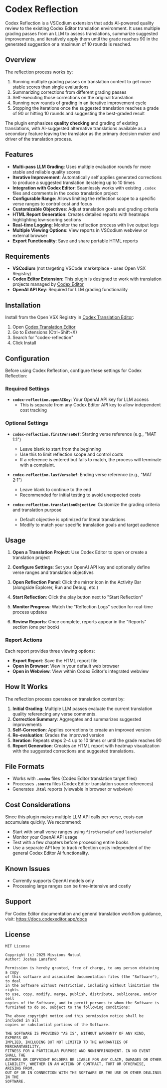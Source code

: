 # Codex Reflection

Codex Reflection is a VSCodium extension that adds AI-powered quality review to the existing Codex Editor translation environment. It uses multiple grading passes from an LLM to assess translations, summarize suggested improvements, and iteratively apply them until the grade reaches 90 in the generated suggestion or a maximum of 10 rounds is reached.

## Overview

The reflection process works by:
1. Running multiple grading passes on translation content to get more stable scores than single evaluations
2. Summarizing corrections from different grading passes
3. Self-executing those corrections on the original translation
4. Running new rounds of grading in an iterative improvement cycle
5. Stopping the iterations once the suggested translation reaches a grade of 90 or hitting 10 rounds and suggesting the best-graded result

The plugin emphasizes **quality checking** and grading of existing translations, with AI-suggested alternative translations available as a secondary feature leaving the translator as the primary decision maker and driver of the translation process.

## Features

- **Multi-pass LLM Grading**: Uses multiple evaluation rounds for more stable and reliable quality scores
- **Iterative Improvement**: Automatically self applies generated corrections to produce a suggested translation iterateing up to 10 times
- **Integration with Codex Editor**: Seamlessly works with existing `.codex` files and comments in the codex translation project
- **Configurable Range**: Allows limiting the reflection scope to a specific verse ranges to control cost and focus
- **Customizable Objectives**: Adjust translation goals and grading criteria
- **HTML Report Generation**: Creates detailed reports with heatmaps highlighting low-scoring sections
- **Real-time Logging**: Monitor the reflection process with live output logs
- **Multiple Viewing Options**: View reports in VSCodium webview or external browser
- **Export Functionality**: Save and share portable HTML reports

## Requirements

- **VSCodium** (not targeting VSCode marketplace - uses Open VSX Registry)
- **Codex Editor Extension**: This plugin is designed to work with translation projects managed by [Codex Editor](https://docs.codexeditor.app/docs)
- **OpenAI API Key**: Required for LLM grading functionality

## Installation

Install from the Open VSX Registry in [Codex Translation Editor](https://codexeditor.app/):

1. Open [Codex Translation Editor](https://codexeditor.app/)
2. Go to Extensions (Ctrl+Shift+X)
3. Search for "codex-reflection"
4. Click Install

## Configuration

Before using Codex Reflection, configure these settings for Codex Reflection:

### Required Settings

- **`codex-reflection.openAIKey`**: Your OpenAI API key for LLM access
  - This is separate from any Codex Editor API key to allow independent cost tracking

### Optional Settings

- **`codex-reflection.firstVerseRef`**: Starting verse reference (e.g., "MAT 1:1")
  - Leave blank to start from the beginning
  - Use this to limit reflection scope and control costs
  - If a reference is entered but fails to match, the process will terminate with a complaint.

- **`codex-reflection.lastVerseRef`**: Ending verse reference (e.g., "MAT 2:1")  
  - Leave blank to continue to the end
  - Recommended for initial testing to avoid unexpected costs

- **`codex-reflection.translationObjective`**: Customize the grading criteria and translation purpose
  - Default objective is optimized for literal translations
  - Modify to match your specific translation goals and target audience

## Usage

1. **Open a Translation Project**: Use Codex Editor to open or create a translation project

2. **Configure Settings**: Set your OpenAI API key and optionally define verse ranges and translation objectives

3. **Open Reflection Panel**: Click the mirror icon in the Activity Bar (alongside Explorer, Run and Debug, etc.)

4. **Start Reflection**: Click the play button next to "Start Reflection"

5. **Monitor Progress**: Watch the "Reflection Logs" section for real-time process updates

6. **Review Reports**: Once complete, reports appear in the "Reports" section (one per book)

### Report Actions

Each report provides three viewing options:
- **Export Report**: Save the HTML report file
- **Open in Browser**: View in your default web browser  
- **Open in Webview**: View within Codex Editor's integrated webview

## How It Works

The reflection process operates on translation content by:

1. **Initial Grading**: Multiple LLM passes evaluate the current translation quality referencing any verse comments.
2. **Correction Summary**: Aggregates and summarizes suggested improvements
3. **Self-Correction**: Applies corrections to create an improved version
4. **Re-evaluation**: Grades the improved version
5. **Iteration**: Repeats steps 2-4 up to 10 times or until the grade reaches 90
6. **Report Generation**: Creates an HTML report with heatmap visualization with the suggested corrections and suggested translations.

## File Formats

- Works with **`.codex`** files (Codex Editor translation target files)
- Processes **`.source`** files (Codex Editor translation source references)
- Generates **`.html`** reports (viewable in browser or webview)

## Cost Considerations

Since this plugin makes multiple LLM API calls per verse, costs can accumulate quickly. We recommend:

- Start with small verse ranges using `firstVerseRef` and `lastVerseRef`
- Monitor your OpenAI API usage
- Test with a few chapters before processing entire books
- Use a separate API key to track reflection costs independent of the general Codex Editor Ai functionality.

## Known Issues

- Currently supports OpenAI models only
- Processing large ranges can be time-intensive and costly

## Support

For Codex Editor documentation and general translation workflow guidance, visit: https://docs.codexeditor.app/docs

## License


    MIT License

    Copyright (c) 2025 Missions Mutual  
    Author: Joshua Lansford

    Permission is hereby granted, free of charge, to any person obtaining a copy
    of this software and associated documentation files (the "Software"), to deal
    in the Software without restriction, including without limitation the rights
    to use, copy, modify, merge, publish, distribute, sublicense, and/or sell
    copies of the Software, and to permit persons to whom the Software is
    furnished to do so, subject to the following conditions:

    The above copyright notice and this permission notice shall be included in all
    copies or substantial portions of the Software.

    THE SOFTWARE IS PROVIDED "AS IS", WITHOUT WARRANTY OF ANY KIND, EXPRESS OR
    IMPLIED, INCLUDING BUT NOT LIMITED TO THE WARRANTIES OF MERCHANTABILITY,
    FITNESS FOR A PARTICULAR PURPOSE AND NONINFRINGEMENT. IN NO EVENT SHALL THE
    AUTHORS OR COPYRIGHT HOLDERS BE LIABLE FOR ANY CLAIM, DAMAGES OR OTHER
    LIABILITY, WHETHER IN AN ACTION OF CONTRACT, TORT OR OTHERWISE, ARISING FROM,
    OUT OF OR IN CONNECTION WITH THE SOFTWARE OR THE USE OR OTHER DEALINGS IN THE
    SOFTWARE.